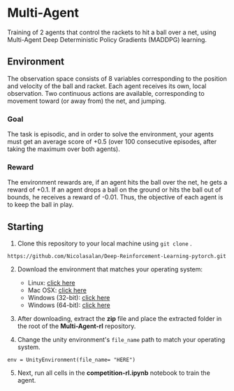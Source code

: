 # Multi-Agent

Training of 2 agents that control the rackets to hit a ball over a net, using Multi-Agent Deep Deterministic Policy Gradients (MADDPG) learning.

## Environment
The observation space consists of 8 variables corresponding to the position and velocity of the ball and racket. Each agent receives its own, local observation. Two continuous actions are available, corresponding to movement toward (or away from) the net, and jumping.

### Goal
The task is episodic, and in order to solve the environment, your agents must get an average score of +0.5 (over 100 consecutive episodes, after taking the maximum over both agents).

### Reward
The environment rewards are, if an agent hits the ball over the net, he gets a reward of +0.1. If an agent drops a ball on the ground or hits the ball out of bounds, he receives a reward of -0.01. Thus, the objective of each agent is to keep the ball in play.

## Starting

1. Clone this repository to your local machine using `git clone` .

```
https://github.com/Nicolasalan/Deep-Reinforcement-Learning-pytorch.git
```

2. Download the environment that matches your operating system:
     - Linux: [click here](https://s3-us-west-1.amazonaws.com/udacity-drlnd/P1/Banana/Banana_Linux.zip)
     - Mac OSX: [click here](https://s3-us-west-1.amazonaws.com/udacity-drlnd/P1/Banana/Banana.app.zip)
     - Windows (32-bit): [click here](https://s3-us-west-1.amazonaws.com/udacity-drlnd/P1/Banana/Banana_Windows_x86.zip)
     - Windows (64-bit): [click here](https://s3-us-west-1.amazonaws.com/udacity-drlnd/P1/Banana/Banana_Windows_x86_64.zip)

3. After downloading, extract the **zip** file and place the extracted folder in the root of the **Multi-Agent-rl** repository.

4. Change the unity environment's `file_name` path to match your operating system.
```
env = UnityEnvironment(file_name= "HERE")
```

5. Next, run all cells in the **competition-rl.ipynb** notebook to train the agent.
